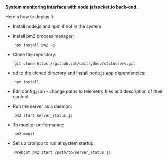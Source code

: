 **System monitoring interface with node.js/socket.io back-end.**

Here's how to deploy it:

- Install node.js and npm if not in the system

- Install pm2 process manager:

```
	npm install pm2 -g
```

- Clone the repository:

```
	git clone https://github.com/dmitryduev/statusserv.git
```

- cd to the cloned directory and install node.js app dependencies:

```
	npm install
```

- Edit config.json - change paths to telemetry files and description of their content

- Run the server as a daemon:

```
	pm2 start server_status.js
```

- To monitor performance:

```
	pm2 monit
```

- Set up cronjob to run at system startup:

```
    @reboot pm2 start /path/to/server_status.js
```
